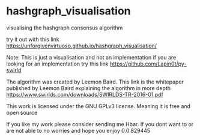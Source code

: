 # hashgraph_visualisation
visualising the hashgraph consensus algorithm

try it out with this link
https://unforgivenvirtuoso.github.io/hashgraph_visualisation/

Note: This is just a visualisation and not an implementation if you are looking for an implementation try this link
https://github.com/Lapin0t/py-swirld

The algorithm was created by Leemon Baird. This link is the whitepaper published by Leemon Baird explaining the algorithm in more depth
https://www.swirlds.com/downloads/SWIRLDS-TR-2016-01.pdf

This work is licensed under the GNU GPLv3 license. Meaning it is free and open source

If you like my work please consider sending me Hbar. If you dont want to or are not able to no worries and hope you enjoy
0.0.829445

